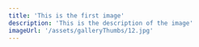 ```yaml
---
title: 'This is the first image'
description: 'This is the description of the image'
imageUrl: '/assets/galleryThumbs/12.jpg'
---
```

